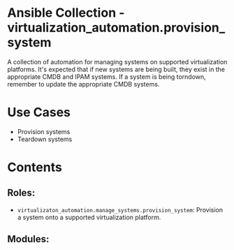 # Ansible Collection - virtualization_automation.provision_system

A collection of automation for managing systems on supported virtualization platforms. It's expected that if new systems are being built, they exist in the appropriate CMDB and IPAM systems. If a system is being torndown, remember to update the appropriate CMDB systems.

# Use Cases

- Provision systems
- Teardown systems

# Contents

## Roles:

- `virtualizaton_automation.manage_systems.provision_system`: Provision a system onto a supported virtualization platform.

## Modules:

<none>
